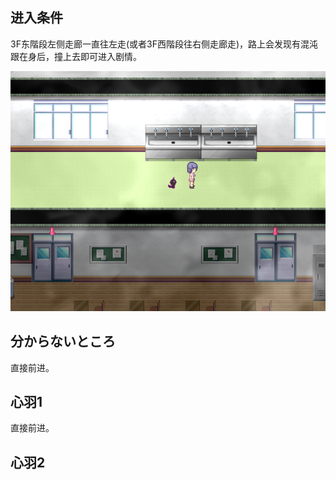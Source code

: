 ## 进入条件

3F东階段左侧走廊一直往左走(或者3F西階段往右侧走廊走)，路上会发现有混沌跟在身后，撞上去即可进入剧情。

![1725692495036](image/10心羽/1725692495036.png)

## 分からないところ

直接前进。

## 心羽1

直接前进。

## 心羽2
